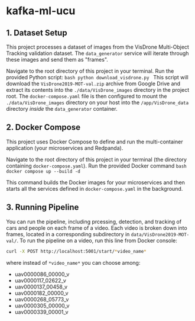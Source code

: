 # kafka-ml-ucu

## 1. Dataset Setup

This project processes a dataset of images from the VisDrone Multi-Object Tracking validation dataset. The `data_generator` service will iterate through these images and send them as "frames".

Navigate to the root directory of this project in your terminal. Run the provided Python script:
    ```bash
    python download_visdrone.py
    ```
This script will download the `VisDrone2019-MOT-val.zip` archive from Google Drive and extract its contents into the `./data/VisDrone_images` directory in the project root. The `docker-compose.yaml` file is then configured to mount the `./data/VisDrone_images` directory on your host into the `/app/VisDrone_data` directory *inside* the `data_generator` container.

## 2. Docker Compose

This project uses Docker Compose to define and run the multi-container application (your microservices and Redpanda).

Navigate to the root directory of this project in your terminal (the directory containing `docker-compose.yaml`). Run the provided Docker command
    ```bash
    docker compose up --build -d
    ```

This command builds the Docker images for your microservices and then starts all the services defined in `docker-compose.yaml` in the background.

## 3. Running Pipeline
You can run the pipeline, including  prcessing, detection, and tracking of cars and people on each frame of a video. Each video is broken down into frames, located in a corresponding subdirectory in `data/VisDrone2019-MOT-val/`.
To run the pipeline on a video, run this line from Docker console:
```bash
curl -X POST http://localhost:5001/start/*video_name*
```
where instead of `*video_name*` you can choose among:
- uav0000086_00000_v
- uav0000117_02622_v
- uav0000137_00458_v
- uav0000182_00000_v
- uav0000268_05773_v
- uav0000305_00000_v
- uav0000339_00001_v